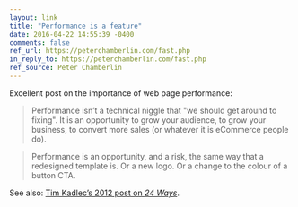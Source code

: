 ```yaml
---
layout: link
title: "Performance is a feature"
date: 2016-04-22 14:55:39 -0400
comments: false
ref_url: https://peterchamberlin.com/fast.php
in_reply_to: https://peterchamberlin.com/fast.php
ref_source: Peter Chamberlin
---
```


Excellent post on the importance of web page performance:

> Performance isn’t a technical niggle that "we should get around to fixing". It is an opportunity to grow your audience, to grow your business, to convert more sales (or whatever it is eCommerce people do).

> Performance is an opportunity, and a risk, the same way that a redesigned template is. Or a new logo. Or a change to the colour of a button CTA.

See also: [Tim Kadlec’s 2012 post on <cite>24 Ways</cite>](https://24ways.org/2012/responsive-responsive-design/).